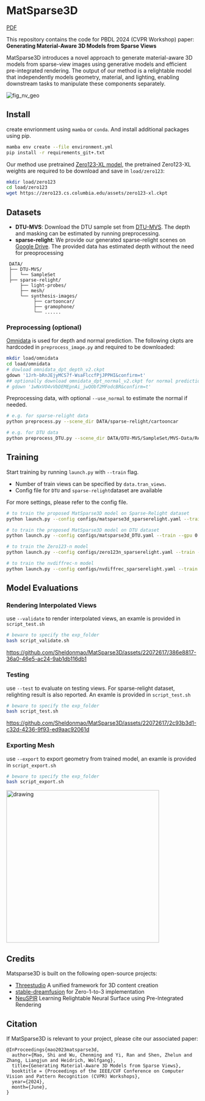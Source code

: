 
# MatSparse3D

[PDF](https://openaccess.thecvf.com/content/CVPR2024W/PBDL/papers/Mao_Generating_Material-Aware_3D_Models_from_Sparse_Views_CVPRW_2024_paper.pdf)

This repository contains the code for PBDL 2024 (CVPR Workshop) paper: **Generating Material-Aware 3D Models from Sparse Views**

MatSparse3D introduces a novel approach to generate material-aware 3D models from sparse-view images using generative models and efficient pre-integrated rendering. The output of our method is a relightable model that independently models geometry, material, and lighting, enabling downstream tasks to manipulate these components separately. 

![fig_nv_geo](https://github.com/Sheldonmao/MatSparse3D/assets/22072617/b69d573f-d975-4891-bb18-46d7d7c5a387)

## Install
create envrionment using `mamba` or `conda`. And install additional packages using pip.
``` bash
mamba env create --file environment.yml
pip install -r requirements_git+.txt 
```

Our method use pretrained [Zero123-XL model](https://objaverse.allenai.org/docs/zero123-xl/), the pretrained Zero123-XL weights are required to be download and save in `load/zero123`:
```sh
mkdir load/zero123
cd load/zero123
wget https://zero123.cs.columbia.edu/assets/zero123-xl.ckpt
```

## Datasets
 - **DTU-MVS**: Download the DTU sample set from [DTU-MVS](http://roboimagedata2.compute.dtu.dk/data/MVS/SampleSet.zip). The depth and masking can be estimated by running preprocessing.
 - **sparse-relight**: We provide our generated sparse-relight scenes on [Google Drive](https://drive.google.com/file/d/1F27Ti0pA0CMnUz0ipGypP_gMuZOjUHss/view?usp=sharing). The provided data has estimated depth without the need for preoprocessing

```
 DATA/
 ├── DTU-MVS/
 │   └── SampleSet
 ├── sparse-relight/
     ├── light-probes/
     ├── mesh/
     └── synthesis-images/
          ├── cartooncar/
          ├── gramophone/
          └── ......
```

### Preprocessing (optional)
 [Omnidata](https://github.com/EPFL-VILAB/omnidata/tree/main/omnidata_tools/torch) is used for depth and normal prediction. The following ckpts are hardcoded in `preprocess_image.py` and required to be downloaded:
```bash
mkdir load/omnidata
cd load/omnidata
# dowload omnidata_dpt_depth_v2.ckpt
gdown '1Jrh-bRnJEjyMCS7f-WsaFlccfPjJPPHI&confirm=t' 
## optionally download omnidata_dpt_normal_v2.ckpt for normal prediction
# gdown '1wNxVO4vVbDEMEpnAi_jwQObf2MFodcBR&confirm=t' 
```
Preprocessing data, with optional `--use_normal` to estimate the normal if needed. 

``` bash
# e.g. for sparse-relight data
python preprocess.py --scene_dir DATA/sparse-relight/cartooncar

# e.g. for DTU data
python preprocess_DTU.py --scene_dir DATA/DTU-MVS/SampleSet/MVS-Data/Rectified/scan56
```


## Training
Start training by running `launch.py` with `--train` flag. 

- Number of train views can be specified by `data.tran_views`. 
- Config file for `DTU` and `sparse-relight`dataset are available

For more settings, please refer to the config file.
``` bash
# to train the proposed MatSparse3D model on Sparse-Relight dataset
python launch.py --config configs/matsparse3d_sparserelight.yaml --train --gpu 0 data.train_views=5

# to train the proposed MatSparse3D model on DTU dataset
python launch.py --config configs/matsparse3d_DTU.yaml --train --gpu 0 data.train_views=5

# to train the Zero123-n model
python launch.py --config configs/zero123n_sparserelight.yaml --train --gpu 0 data.train_views=5

# to train the nvdiffrec-n model
python launch.py --config configs/nvdiffrec_sparserelight.yaml --train --gpu 0 data.train_views=5
```

## Model Evaluations

### Rendering Interpolated Views

use `--validate` to render interpolated views, an examle is provided in `script_test.sh`
``` bash
# beware to specify the exp_folder
bash script_validate.sh 
```


https://github.com/Sheldonmao/MatSparse3D/assets/22072617/386e8817-36a0-46e5-ac24-9ab1db116db1


### Testing
use `--test` to evaluate on testing views. For sparse-relight dataset, relighting result is also reported. An examle is provided in `script_test.sh`
``` bash
# beware to specify the exp_folder
bash script_test.sh 
```


https://github.com/Sheldonmao/MatSparse3D/assets/22072617/2c93b3d1-c32d-4236-9f93-ed9aac92061d


### Exporting Mesh
use `--export` to export geometry from trained model, an examle is provided in `script_export.sh`
``` bash
# beware to specify the exp_folder
bash script_export.sh 
```

<img src="https://github.com/Sheldonmao/MatSparse3D/assets/22072617/c27f2ac8-83b9-481b-8404-d7fff62e7a22" alt="drawing" width="400"/>


## Credits
Matsparse3D is built on the following open-source projects:

- [Threestudio](https://github.com/threestudio-project/threestudio) A unified framework for 3D content creation
- [stable-dreamfusion](https://github.com/ashawkey/stable-dreamfusion) for Zero-1-to-3 implementation
- [NeuSPIR](https://github.com/Sheldonmao/NeuSPIR) Learning Relightable Neural Surface using Pre-Integrated Rendering

  
## Citation
If MatSparse3D is relevant to your project, please cite our associated paper:
```
@InProceedings{mao2023matsparse3d,
  author={Mao, Shi and Wu, Chenming and Yi, Ran and Shen, Zhelun and Zhang, Liangjun and Heidrich, Wolfgang},
  title={Generating Material-Aware 3D Models from Sparse Views},
  booktitle = {Proceedings of the IEEE/CVF Conference on Computer Vision and Pattern Recognition (CVPR) Workshops},
  year={2024},
  month={June},
}
```


